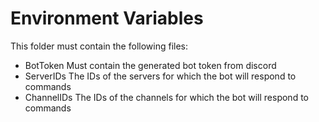 # Environment Variables

This folder must contain the following files:
  - BotToken
    Must contain the generated bot token from discord
  - ServerIDs
    The IDs of the servers for which the bot will respond to commands
  - ChannelIDs
    The IDs of the channels for which the bot will respond to commands